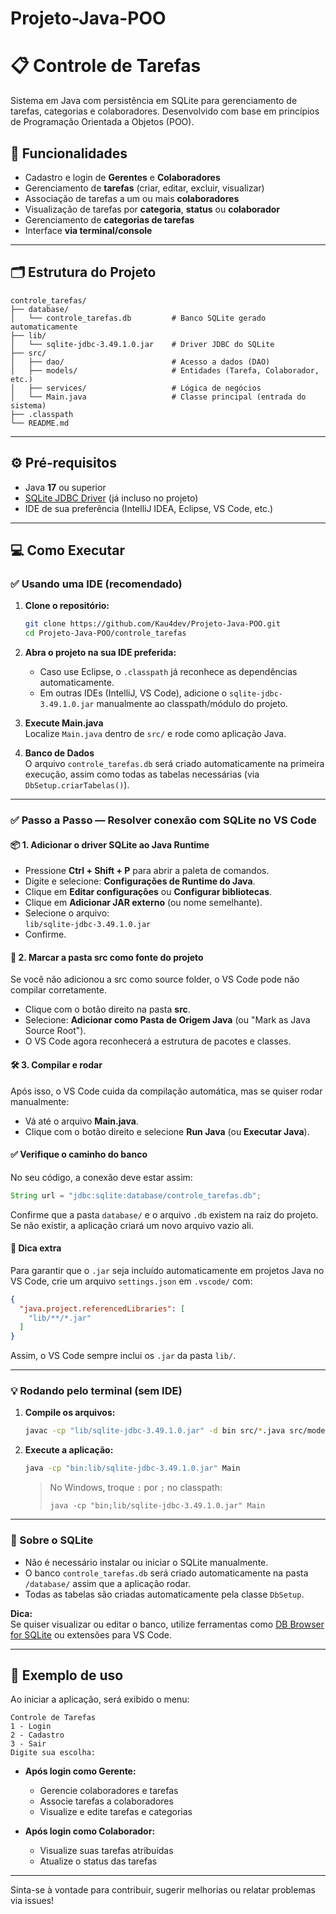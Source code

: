 # Projeto-Java-POO

# 📋 Controle de Tarefas

Sistema em Java com persistência em SQLite para gerenciamento de tarefas, categorias e colaboradores. Desenvolvido com base em princípios de Programação Orientada a Objetos (POO).

## 🚀 Funcionalidades

- Cadastro e login de **Gerentes** e **Colaboradores**
- Gerenciamento de **tarefas** (criar, editar, excluir, visualizar)
- Associação de tarefas a um ou mais **colaboradores**
- Visualização de tarefas por **categoria**, **status** ou **colaborador**
- Gerenciamento de **categorias de tarefas**
- Interface **via terminal/console**

---

## 🗂️ Estrutura do Projeto

```
controle_tarefas/
├── database/
│   └── controle_tarefas.db         # Banco SQLite gerado automaticamente
├── lib/
│   └── sqlite-jdbc-3.49.1.0.jar    # Driver JDBC do SQLite
├── src/
│   ├── dao/                        # Acesso a dados (DAO)
│   ├── models/                     # Entidades (Tarefa, Colaborador, etc.)
│   ├── services/                   # Lógica de negócios
│   └── Main.java                   # Classe principal (entrada do sistema)
├── .classpath
└── README.md
```

---

## ⚙️ Pré-requisitos

- Java **17** ou superior
- [SQLite JDBC Driver](https://github.com/xerial/sqlite-jdbc) (já incluso no projeto)
- IDE de sua preferência (IntelliJ IDEA, Eclipse, VS Code, etc.)

---

## 💻 Como Executar

### ✅ Usando uma IDE (recomendado)

1. **Clone o repositório:**
   ```bash
   git clone https://github.com/Kau4dev/Projeto-Java-POO.git
   cd Projeto-Java-POO/controle_tarefas
   ```

2. **Abra o projeto na sua IDE preferida:**
   - Caso use Eclipse, o `.classpath` já reconhece as dependências automaticamente.
   - Em outras IDEs (IntelliJ, VS Code), adicione o `sqlite-jdbc-3.49.1.0.jar` manualmente ao classpath/módulo do projeto.

3. **Execute Main.java**  
   Localize `Main.java` dentro de `src/` e rode como aplicação Java.

4. **Banco de Dados**  
   O arquivo `controle_tarefas.db` será criado automaticamente na primeira execução, assim como todas as tabelas necessárias (via `DbSetup.criarTabelas()`).

---

### ✅ Passo a Passo — Resolver conexão com SQLite no VS Code

#### 📦 1. Adicionar o driver SQLite ao Java Runtime

- Pressione **Ctrl + Shift + P** para abrir a paleta de comandos.
- Digite e selecione: **Configurações de Runtime do Java**.
- Clique em **Editar configurações** ou **Configurar bibliotecas**.
- Clique em **Adicionar JAR externo** (ou nome semelhante).
- Selecione o arquivo:  
  `lib/sqlite-jdbc-3.49.1.0.jar`
- Confirme.

#### 📁 2. Marcar a pasta src como fonte do projeto

Se você não adicionou a src como source folder, o VS Code pode não compilar corretamente.

- Clique com o botão direito na pasta **src**.
- Selecione: **Adicionar como Pasta de Origem Java** (ou "Mark as Java Source Root").
- O VS Code agora reconhecerá a estrutura de pacotes e classes.

#### 🛠️ 3. Compilar e rodar

Após isso, o VS Code cuida da compilação automática, mas se quiser rodar manualmente:

- Vá até o arquivo **Main.java**.
- Clique com o botão direito e selecione **Run Java** (ou **Executar Java**).

#### ✅ Verifique o caminho do banco

No seu código, a conexão deve estar assim:

```java
String url = "jdbc:sqlite:database/controle_tarefas.db";
```
Confirme que a pasta `database/` e o arquivo `.db` existem na raiz do projeto.  
Se não existir, a aplicação criará um novo arquivo vazio ali.

#### 🧠 Dica extra

Para garantir que o `.jar` seja incluído automaticamente em projetos Java no VS Code, crie um arquivo `settings.json` em `.vscode/` com:

```json
{
  "java.project.referencedLibraries": [
    "lib/**/*.jar"
  ]
}
```
Assim, o VS Code sempre inclui os `.jar` da pasta `lib/`.

---

### 💡 Rodando pelo terminal (sem IDE)

1. **Compile os arquivos:**
   ```bash
   javac -cp "lib/sqlite-jdbc-3.49.1.0.jar" -d bin src/*.java src/models/*.java src/services/*.java src/dao/*.java
   ```

2. **Execute a aplicação:**
   ```bash
   java -cp "bin:lib/sqlite-jdbc-3.49.1.0.jar" Main
   ```
   > No Windows, troque `:` por `;` no classpath:
   > ```
   > java -cp "bin;lib/sqlite-jdbc-3.49.1.0.jar" Main
   > ```

---

### 🧠 Sobre o SQLite

- Não é necessário instalar ou iniciar o SQLite manualmente.
- O banco `controle_tarefas.db` será criado automaticamente na pasta `/database/` assim que a aplicação rodar.
- Todas as tabelas são criadas automaticamente pela classe `DbSetup`.

**Dica:**  
Se quiser visualizar ou editar o banco, utilize ferramentas como [DB Browser for SQLite](https://sqlitebrowser.org/) ou extensões para VS Code.

---

## 📌 Exemplo de uso

Ao iniciar a aplicação, será exibido o menu:

```
Controle de Tarefas
1 - Login
2 - Cadastro
3 - Sair
Digite sua escolha:
```

- **Após login como Gerente:**  
  - Gerencie colaboradores e tarefas  
  - Associe tarefas a colaboradores  
  - Visualize e edite tarefas e categorias

- **Após login como Colaborador:**  
  - Visualize suas tarefas atribuídas  
  - Atualize o status das tarefas

---

Sinta-se à vontade para contribuir, sugerir melhorias ou relatar problemas via issues!
